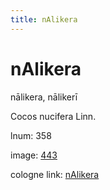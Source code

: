 ```yaml
---
title: nAlikera
---
```


# nAlikera

nālikera,  nālikerī <div n="P" />Cocos nucifera Linn.

lnum: 358

image: [443](https://www.sanskrit-lexicon.uni-koeln.de/scans/csl-apidev/servepdf.php?dict=snp&page=443)

cologne link: [nAlikera](https://sanskrit-lexicon.uni-koeln.de/scans/csl-apidev/getword.php?dict=snp&key=nAlikera)

